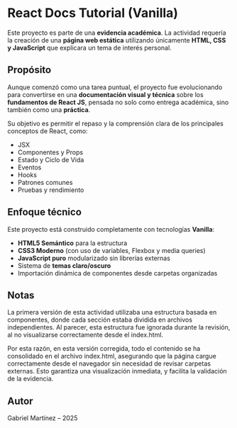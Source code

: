 # React Docs Tutorial (Vanilla)

Este proyecto es parte de una **evidencia académica**. La actividad requería la creación de una **página web estática** utilizando únicamente **HTML, CSS y JavaScript** que explicara un tema de interés personal.

## Propósito

Aunque comenzó como una tarea puntual, el proyecto fue evolucionando para convertirse en una **documentación visual y técnica** sobre los **fundamentos de React JS**, pensada no solo como entrega académica, sino también como una **práctica**.

Su objetivo es permitir el repaso y la comprensión clara de los principales conceptos de React, como:

- JSX
- Componentes y Props
- Estado y Ciclo de Vida
- Eventos
- Hooks
- Patrones comunes
- Pruebas y rendimiento

## Enfoque técnico

Este proyecto está construido completamente con tecnologías **Vanilla**:

- **HTML5 Semántico** para la estructura
- **CSS3 Moderno** (con uso de variables, Flexbox y media queries)
- **JavaScript puro** modularizado sin librerías externas
- Sistema de **temas claro/oscuro**
- Importación dinámica de componentes desde carpetas organizadas

## Notas

La primera versión de esta actividad utilizaba una estructura basada en componentes, donde cada sección estaba dividida en archivos independientes. Al parecer, esta estructura fue ignorada durante la revisión, al no visualizarse correctamente desde el index.html.

Por esta razón, en esta versión corregida, todo el contenido se ha consolidado en el archivo index.html, asegurando que la página cargue correctamente desde el navegador sin necesidad de revisar carpetas externas. Esto garantiza una visualización inmediata, y facilita la validación de la evidencia.

## Autor
Gabriel Martínez – 2025
